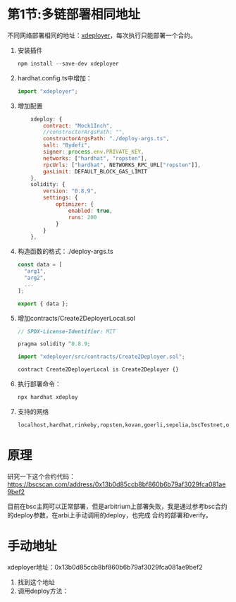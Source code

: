 # 第1节:多链部署相同地址

不同网络部署相同的地址：[xdeployer](https://www.npmjs.com/package/xdeployer)，每次执行只能部署一个合约。

1. 安装插件

   ```js
   npm install --save-dev xdeployer
   ```

2. hardhat.config.ts中增加：

   ```js
   import "xdeployer";
   ```

3. 增加配置

   ```js
       xdeploy: {
           contract: "Mock1Inch",
           //constructorArgsPath: "",
           constructorArgsPath: "./deploy-args.ts",
           salt: "Bydefi",
           signer: process.env.PRIVATE_KEY,
           networks: ["hardhat", "ropsten"],
           rpcUrls: ["hardhat", NETWORKS_RPC_URL["ropsten"]],
           gasLimit: DEFAULT_BLOCK_GAS_LIMIT
       },
       solidity: {
           version: "0.8.9",
           settings: {
               optimizer: {
                   enabled: true,
                   runs: 200
               }
           }
       },
   ```

4. 构造函数的格式：./deploy-args.ts

   ```js
   const data = [
     "arg1",
     "arg2",
     ...
   ];
   
   export { data };
   ```

5. 增加contracts/Create2DeployerLocal.sol

   ```js
   // SPDX-License-Identifier: MIT
   
   pragma solidity ^0.8.9;
   
   import "xdeployer/src/contracts/Create2Deployer.sol";
   
   contract Create2DeployerLocal is Create2Deployer {}
   ```

6. 执行部署命令：

   ```sh
   npx hardhat xdeploy
   ```

7. 支持的网络

   ```sh
   localhost,hardhat,rinkeby,ropsten,kovan,goerli,sepolia,bscTestnet,optimismTestnet,arbitrumTestnet,mumbai,hecoTestnet,fantomTestnet,fuji,sokol,moonbaseAlpha,alfajores,auroraTestnet,harmonyTestnet,spark,cronosTestnet,ethMain,bscMain,optimismMain,arbitrumMain,polygon,hecoMain,fantomMain,avalanche,gnosis,moonriver,moonbeam,celo,auroraMain,harmonyMain,autobahn,fuse,cronos.
   ```

# 原理

研究一下这个合约代码：https://bscscan.com/address/0x13b0d85ccb8bf860b6b79af3029fca081ae9bef2

目前在bsc主网可以正常部署，但是arbitrium上部署失败，我是通过参考bsc合约的deploy参数，在arbi上手动调用的deploy，也完成 合约的部署和verify。

# 手动地址

xdeployer地址：0x13b0d85ccb8bf860b6b79af3029fca081ae9bef2

1. 找到这个地址
2. 调用deploy方法：
